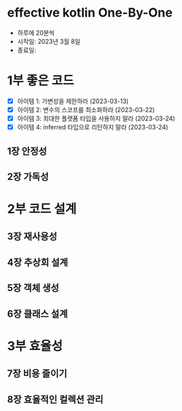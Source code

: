 # effective kotlin One-By-One
* 하루에 20분씩
* 시작일: 2023년 3월 8일
* 종료일: 


# 1부 좋은 코드
- [x] 아이템 1: 가변성을 제한하라 (2023-03-13)
- [x] 아이템 2: 변수의 스코프를 최소화하라 (2023-03-22)
- [x] 아이템 3: 최대한 플랫폼 타입을 사용하지 말라 (2023-03-24)
- [x] 아이템 4: inferred 타입으로 리턴하지 말라 (2023-03-24)

## 1장 안정성

## 2장 가독성


# 2부 코드 설계

## 3장 재사용성

## 4장 추상회 설계

## 5장 객체 생성

## 6장 클래스 설계


# 3부 효율성

## 7장 비용 줄이기

## 8장 효율적인 컬렉션 관리
